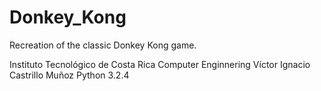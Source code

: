 # Donkey_Kong
Recreation of the classic Donkey Kong game.


Instituto Tecnológico de Costa Rica
Computer Enginnering
Víctor Ignacio Castrillo Muñoz
Python 3.2.4
